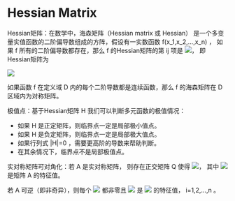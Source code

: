 # Hessian Matrix

Hessian矩阵：在数学中，海森矩阵（Hessian matrix 或 Hessian）
是一个多变量实值函数的二阶偏导数组成的方阵，假设有一实数函数 f(x_1,x_2,…,x_n) ，
如果 f 所有的二阶偏导数都存在，那么 f 的Hessian矩阵的第 ij 项是 
![](http://www.zhihu.com/equation?tex=%5Cfrac%7B%5Cpartial%5E2f%7D%7B%5Cpartial+x_i%5Cpartial+x_j%7D)，
即Hessian矩阵为

![](http://www.zhihu.com/equation?tex=H%28f%29%3D+%5Cleft%5B+%5Cbegin%7Bmatrix%7D+%5Cfrac%7B%5Cpartial%5E2f%7D%7B%5Cpartial+x_1%5E2%7D+%26+%5Cfrac%7B%5Cpartial%5E2f%7D%7B%5Cpartial+x_1%5Cpartial+x_2%7D+%26+%5Cldots+%26+%5Cfrac%7B%5Cpartial%5E2f%7D%7B%5Cpartial+x_1%5Cpartial+x_n%7D+%5C%5C+%5Cfrac%7B%5Cpartial%5E2f%7D%7B%5Cpartial+x_2%5Cpartial+x_1%7D+%26+%5Cfrac%7B%5Cpartial%5E2f%7D%7B%5Cpartial+x_2%5E2%7D+%26+%5Cldots+%26+%5Cfrac%7B%5Cpartial%5E2f%7D%7B%5Cpartial+x_2%5Cpartial+x_n%7D+%5C%5C+%5Cvdots+%26+%5Cvdots+%26+%5Cddots+%26+%5Cvdots+%5C%5C+%5Cfrac%7B%5Cpartial%5E2f%7D%7B%5Cpartial+x_n%5Cpartial+x_1%7D+%26+%5Cfrac%7B%5Cpartial%5E2f%7D%7B%5Cpartial+x_n%5Cpartial+x_2%7D+%26+%5Cldots+%26+%5Cfrac%7B%5Cpartial%5E2f%7D%7B%5Cpartial+x_n%5E2%7D+%5Cend%7Bmatrix%7D+%5Cright%5D)

如果函数 f 在定义域 D 内的每个二阶导数都是连续函数，那么 f 的海森矩阵在 D 区域内为对称矩阵。

极值点：基于Hessian矩阵 H 我们可以判断多元函数的极值情况：

* 如果 H 是正定矩阵，则临界点一定是局部极小值点。
* 如果 H 是负定矩阵，则临界点一定是局部极大值点。
* 如果行列式 |H|=0 ，需要更高阶的导数来帮助判断。
* 在其余情况下，临界点不是局部极值点。

实对称矩阵可对角化：若 A 是实对称矩阵，
则存在正交矩阵 Q 使得 
![](http://www.zhihu.com/equation?tex=QAQ%5ET%3D%5CLambda%3Ddiag%28%5Clambda_1%2C%E2%80%A6%2C%5Clambda_n%29)，
其中 
![](http://www.zhihu.com/equation?tex=%5Clambda_i)
是矩阵 A 的特征值。

若 A 可逆（即非奇异），则每个 
![](http://www.zhihu.com/equation?tex=%5Clambda_i)
都非零且 
![](http://www.zhihu.com/equation?tex=%5Clambda_i%5E%7B-1%7D)
是 
![](http://www.zhihu.com/equation?tex=A%5E%7B-1%7D)
的特征值， i=1,2,…,n 。


